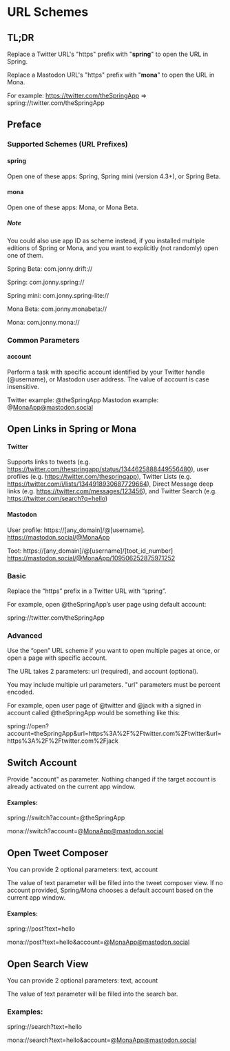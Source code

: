 
# URL Schemes

## TL;DR
Replace a Twitter URL's "https" prefix with "**spring**" to open the URL in Spring.

Replace a Mastodon URL's "https" prefix with "**mona**" to open the URL in Mona. 

For example: https://twitter.com/theSpringApp => spring://twitter.com/theSpringApp

## Preface

### Supported Schemes (URL Prefixes)
#### spring
Open one of these apps: Spring, Spring mini (version 4.3+), or Spring Beta.

#### mona
Open one of these apps: Mona, or Mona Beta.

##### Note
You could also use app ID as scheme instead, if you installed multiple editions of Spring or Mona, and you want to explicitly (not randomly) open one of them.

Spring Beta: com.jonny.drift://

Spring: com.jonny.spring://

Spring mini: com.jonny.spring-lite://

Mona Beta: com.jonny.monabeta://

Mona: com.jonny.mona://

### Common Parameters
#### account
Perform a task with specific account identified by your Twitter handle (@username), or Mastodon user address. The value of account is case insensitive.

Twitter example: @theSpringApp
Mastodon example: @MonaApp@mastodon.social

## Open Links in Spring or Mona
#### Twitter
Supports links to tweets (e.g. https://twitter.com/thespringapp/status/1344625888449556480), user profiles (e.g. https://twitter.com/thespringapp), Twitter Lists (e.g. https://twitter.com/i/lists/1344918930687729664), Direct Message deep links (e.g. https://twitter.com/messages/123456), and Twitter Search (e.g. https://twitter.com/search?q=hello)

#### Mastodon
User profile: https://[any_domain]/@[username]. https://mastodon.social/@MonaApp

Toot: https://[any_domain]/@[username]/[toot_id_number] https://mastodon.social/@MonaApp/109506252875971252

### Basic
Replace the “https” prefix in a Twitter URL with “spring”.

For example, open @theSpringApp’s user page using default account: 

spring://twitter.com/theSpringApp

### Advanced
Use the “open” URL scheme if you want to open multiple pages at once, or open a page with specific account.

The URL takes 2 parameters: url (required), and account (optional).

You may include multiple url parameters. "url" parameters must be percent encoded.

For example, open user page of @twitter and @jack with a signed in account called @theSpringApp would be something like this: 

spring://open?account=theSpringApp&url=https%3A%2F%2Ftwitter.com%2Ftwitter&url=https%3A%2F%2Ftwitter.com%2Fjack


## Switch Account
Provide "account" as parameter. Nothing changed if the target account is already activated on the current app window.

#### Examples:
spring://switch?account=@theSpringApp

mona://switch?account=@MonaApp@mastodon.social

## Open Tweet Composer
You can provide 2 optional parameters: text, account

The value of text parameter will be filled into the tweet composer view. If no account provided, Spring/Mona chooses a default account based on the current app window.

#### Examples:
spring://post?text=hello

mona://post?text=hello&account=@MonaApp@mastodon.social

## Open Search View
You can provide 2 optional parameters: text, account

The value of text parameter will be filled into the search bar.

### Examples:
spring://search?text=hello

mona://search?text=hello&account=@MonaApp@mastodon.social
